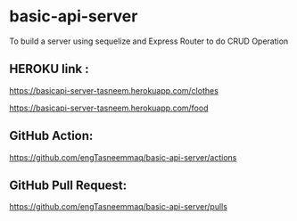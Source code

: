 # basic-api-server
To build a server using sequelize and Express Router to do CRUD Operation


## HEROKU link :
https://basicapi-server-tasneem.herokuapp.com/clothes<br>


https://basicapi-server-tasneem.herokuapp.com/food


## GitHub Action:
https://github.com/engTasneemmaq/basic-api-server/actions


## GitHub Pull Request:
https://github.com/engTasneemmaq/basic-api-server/pulls

